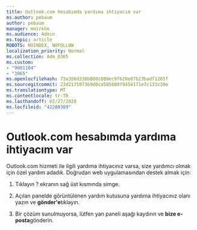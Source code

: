 ```yaml
---
title: Outlook.com hesabımda yardıma ihtiyacım var
ms.author: pebaum
author: pebaum
manager: mnirkhe
ms.audience: Admin
ms.topic: article
ROBOTS: NOINDEX, NOFOLLOW
localization_priority: Normal
ms.collection: Adm_O365
ms.custom:
- "9001104"
- "3065"
ms.openlocfilehash: 73a386d338b880c808ec9f620e07b23badf1285f
ms.sourcegitcommit: 23d217597369d0ca585600f9454171e7c133c30e
ms.translationtype: MT
ms.contentlocale: tr-TR
ms.lasthandoff: 02/27/2020
ms.locfileid: "42288389"
---
```

# <a name="need-help-with-my-outlookcom-account"></a>Outlook.com hesabımda yardıma ihtiyacım var

Outlook.com hizmeti ile ilgili yardıma ihtiyacınız varsa, size yardımcı olmak için özel yardım adadık. Doğrudan web uygulamasından destek almak için: 

1. Tıklayın ? ekranın sağ üst kısmında simge. 

2. Açılan panelde görüntülenen yardım kutusuna yardıma ihtiyacınız olanı yazın ve **gönder'e**tıklayın. 

3. Bir çözüm sunulmuyorsa, lütfen yan paneli aşağı kaydırın ve **bize e-posta**gönderin.
